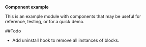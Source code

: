 **Component example**

This is an example module with components that may be useful 
for reference, testing, or for a quick demo. 

##Todo
- Add uninstall hook to remove all instances of blocks.

